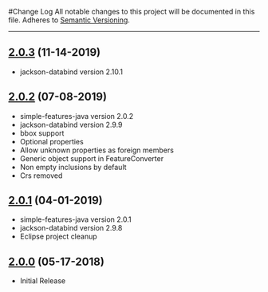 #Change Log
All notable changes to this project will be documented in this file.
Adheres to [Semantic Versioning](http://semver.org/).

---

## [2.0.3](https://github.com/ngageoint/simple-features-geojson-java/releases/tag/2.0.3) (11-14-2019)

* jackson-databind version 2.10.1

## [2.0.2](https://github.com/ngageoint/simple-features-geojson-java/releases/tag/2.0.2) (07-08-2019)

* simple-features-java version 2.0.2
* jackson-databind version 2.9.9
* bbox support
* Optional properties
* Allow unknown properties as foreign members
* Generic object support in FeatureConverter
* Non empty inclusions by default
* Crs removed

## [2.0.1](https://github.com/ngageoint/simple-features-geojson-java/releases/tag/2.0.1) (04-01-2019)

* simple-features-java version 2.0.1
* jackson-databind version 2.9.8
* Eclipse project cleanup

## [2.0.0](https://github.com/ngageoint/simple-features-geojson-java/releases/tag/2.0.0) (05-17-2018)

* Initial Release

